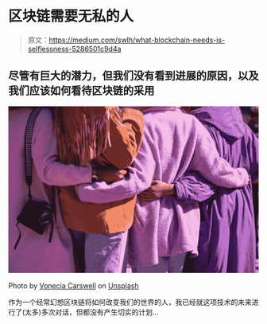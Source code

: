 # 区块链需要无私的人

> 原文：<https://medium.com/swlh/what-blockchain-needs-is-selflessness-5286501c9d4a>

## 尽管有巨大的潜力，但我们没有看到进展的原因，以及我们应该如何看待区块链的采用

![](img/b9347fa7dcec4e38c602ffaf04bf17f1.png)

Photo by [Vonecia Carswell](https://unsplash.com/@v_well?utm_source=unsplash&utm_medium=referral&utm_content=creditCopyText) on [Unsplash](https://unsplash.com/search/photos/community?utm_source=unsplash&utm_medium=referral&utm_content=creditCopyText)

作为一个经常幻想区块链将如何改变我们的世界的人，我已经就这项技术的未来进行了(太多)多次对话，但都没有产生切实的计划…